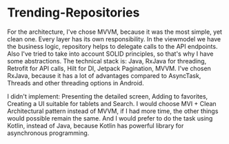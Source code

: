 # Trending-Repositories

For the architecture, I've chose MVVM, because it was the most simple, yet clean one. Every layer has its own responsibility. In the viewmodel we have the business logic, repository helps to delegate calls to the API endpoints. 
Also I've tried to take into account SOLID principles, so that's why I have some abstractions. 
The technical stack is: Java, RxJava for threading, Retrofit for API calls, Hilt for DI, Jetpack Pagination, MVVM.
I've chosen RxJava, because it has a lot of advantages compared to AsyncTask, Threads and other threading options in Android. 

I didn't implement: Presenting the detailed screen, Adding to favorites, Creating a UI suitable for tablets and Search. 
I would choose MVI + Clean Architectural pattern instead of MVVM, if I had more time, the other things would possible remain the same. And I would prefer to do the task using Kotlin, instead of Java, because Kotlin has powerful library for asynchronous programming.
